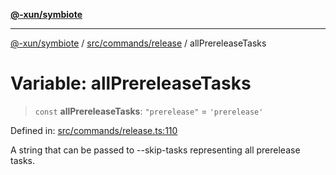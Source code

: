 [**@-xun/symbiote**](../../../../README.md)

***

[@-xun/symbiote](../../../../README.md) / [src/commands/release](../README.md) / allPrereleaseTasks

# Variable: allPrereleaseTasks

> `const` **allPrereleaseTasks**: `"prerelease"` = `'prerelease'`

Defined in: [src/commands/release.ts:110](https://github.com/Xunnamius/symbiote/blob/dddfc44396c55ebfc704f8d576edac2868fe28cc/src/commands/release.ts#L110)

A string that can be passed to --skip-tasks representing all prerelease
tasks.
